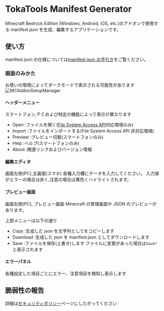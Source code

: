 # TokaTools Manifest Generator

Minecraft Bedrock Edition (Windows, Android, iOS, etc.)のアドオンで使用する manifest.json を生成、編集するアプリケーションです。

## 使い方

manifest.json の仕様については[manifest.json の手引き](https://tokamcwin10.blog.jp/article-38495158)をご覧ください。

### 画面のみかた

お使いの環境によってダークモードで表示される可能性があります
![MCAddonSetupManager](https://user-images.githubusercontent.com/46467578/157014676-3cf1834f-e1f6-44c7-b7f7-415b8aaac120.png)


#### ヘッダーメニュー

スマートフォン,ＰＣおよび特定の機能によって表示が異なります

- Open :ファイルを開く([File System Access API](https://developer.mozilla.org/en-US/docs/Web/API/File_System_Access_API)対応環境のみ)
- Import :ファイルをインポートする(File System Access API 非対応環境)
- Preview :プレビュー切替(スマートフォンのみ)
- Help :ヘルプ(スマートフォンのみ)
- About :関連リンクおよびバージョン情報

#### 編集エディタ

画面左側(PC),主画面(スマホ)
各種入力欄にデータを入力してください。
入力値がエラーの場合は赤く,注意の場合は黄色くハイライトされます。

#### プレビュー画面

画面右側(PC), プレビュー画面
Minecraft の管理画面や JSON のプレビューがあります。

上部メニューは以下の通り

- Copy :生成した json を文字列としてをコピーします
- Download :生成した json を manifest.json としてダウンロードします
- Save :ファイルを保存(上書き)します ファイルに変更があった場合は`Save*`と表示されます

#### エラーパネル

各種設定した項目ごとにエラー、注意項目を検知し表示します

## 脆弱性の報告

詳細は[セキュリティポリシー](https://github.com/toka7290/MCAddonSetupManager/blob/main/SECURITY.md)ページにしたがってください
